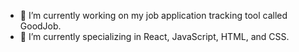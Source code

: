 - 🔭 I’m currently working on my job application tracking tool called GoodJob.
- 🌱 I’m currently specializing in React, JavaScript, HTML, and CSS.
